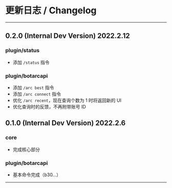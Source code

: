 # 更新日志 / Changelog

---

## 0.2.0 (Internal Dev Version) 2022.2.12
### plugin/status
- 添加 `/status` 指令

### plugin/botarcapi
- 添加 `/arc best` 指令
- 添加 `/arc connect` 指令
- 优化 `/arc recent`，现在查询个数为 1 时将返回新的 UI
- 优化查询时的反馈，不再附带账号 ID


## 0.1.0 (Internal Dev Version) 2022.2.6
### core
- 完成核心部分

### plugin/botarcapi
- 基本命令完成（b30...）

---
